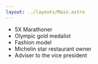 ```yaml
---
layout: ../layouts/Main.astro
---
```


- 5X Marathoner
- Olympic gold medalist
- Fashion model
- Michelin star restaurant owner
- Adviser to the vice president
